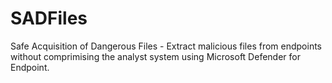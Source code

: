 # SADFiles
Safe Acquisition of Dangerous Files - Extract malicious files from endpoints without comprimising the analyst system using Microsoft Defender for Endpoint.
